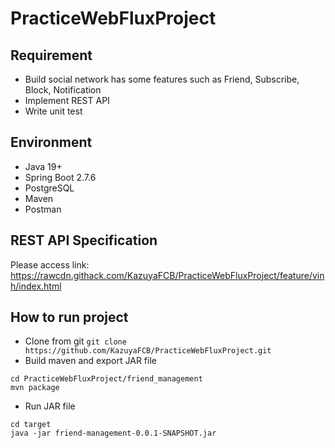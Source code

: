 # PracticeWebFluxProject
## Requirement
- Build social network has some features such as Friend, Subscribe, Block, Notification
- Implement REST API
- Write unit test

## Environment
- Java 19+
- Spring Boot 2.7.6
- PostgreSQL
- Maven
- Postman

## REST API Specification
Please access link: https://rawcdn.githack.com/KazuyaFCB/PracticeWebFluxProject/feature/vinh/index.html

## How to run project
- Clone from git
```git clone https://github.com/KazuyaFCB/PracticeWebFluxProject.git```
- Build maven and export JAR file
```
cd PracticeWebFluxProject/friend_management
mvn package
```
- Run JAR file
```
cd target
java -jar friend-management-0.0.1-SNAPSHOT.jar
```